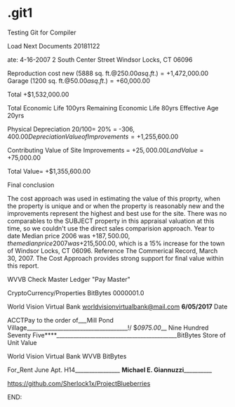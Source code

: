# .git1
Testing Git for Compiler

Load Next Documents 20181122

ate: 4-16-2007
2 South Center Street
Windsor Locks, CT 06096

Reproduction cost new (5888 sq. ft.@$250.00 a sq. ft.)
= +$1,472,000.00
Garage                (1200 sq. ft.@$50.00 a sq. ft. )
= +$60,000.00

Total     +$1,532,000.00

Total Economic Life           100yrs
Remaining Economic Life        80yrs
Effective Age                  20yrs

Physical Depreciation         20/100= 20%
= -$306,400.00
Depreciation Value of Improvements
= +$1,255,600.00

Contributing Value of Site Improvements
= +$25,000.00
Land Value
= +$75,000.00

Total Value= +$1,355,600.00

Final conclusion

The cost approach was used in estimating the value of this proprty, when the property is unique and or when the property is reasonably new and the improvements
represent the highest and best use for the site.
There was no comparables to the SUBJECT property in this appraisal valuation at this time, so we couldn't use the direct sales comparision approach. 
Year to date Median price 2006 was +$187,500.00, the median price 2007 was +$215,500.00, which is a 15% increase for the town of Windsor Locks, CT 06096.
Reference The Commerical Record, March 30, 2007.
The Cost Approach provides strong support for final value within this report.

WVVB Check Master Ledger "Pay Master"

CryptoCurrency/Properties   BitBytes                                  0000001.0

World Vision Virtual Bank
worldvisionvirtualbank@mail.com                               __6/05/2017__ Date

ACCTPay to the
 order of___Mill Pond Village____________________________________!/ $_0975.00___
Nine Hundred Seventy Five****___________________________________________BitBytes
Store of Unit Value

World Vision Virtual Bank
WVVB
BitBytes

For_Rent June Apt. H14________________          __Michael E. Giannuzzi____________

https://github.com/Sherlock1x/ProjectBlueberries

END:



